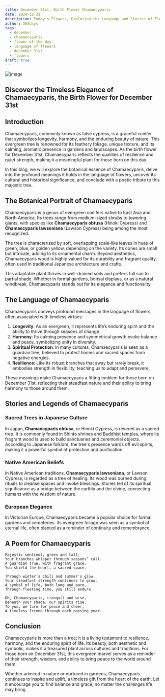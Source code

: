 ```yaml
---
title: December 31st, Birth Flower Chamaecyparis
date: 2024-12-31
description: Today's Flowers, Exploring the Language and Stories of Flowers Chamaecyparis
author: 365days
tags:
  - december
  - chamaecyparis
  - flower of the day
  - language of flowers
  - december 31st
  - flowers
draft: true
---
```



![image](#center)

## Discover the Timeless Elegance of Chamaecyparis, the Birth Flower for December 31st  

## Introduction  
Chamaecyparis, commonly known as false cypress, is a graceful conifer that symbolizes longevity, harmony, and the enduring beauty of nature. This evergreen tree is renowned for its feathery foliage, unique texture, and its calming, aromatic presence in gardens and landscapes. As the birth flower for December 31st, Chamaecyparis reflects the qualities of resilience and quiet strength, making it a meaningful plant for those born on this day.  

In this blog, we will explore the botanical essence of Chamaecyparis, delve into the profound meanings it holds in the language of flowers, uncover its cultural and historical significance, and conclude with a poetic tribute to this majestic tree.

## The Botanical Portrait of Chamaecyparis  
Chamaecyparis is a genus of evergreen conifers native to East Asia and North America. Its trees range from medium-sized shrubs to towering giants, with species like **Chamaecyparis obtusa** (Hinoki Cypress) and **Chamaecyparis lawsoniana** (Lawson Cypress) being among the most recognized.  

The tree is characterized by soft, overlapping scale-like leaves in hues of green, blue, or golden yellow, depending on the variety. Its cones are small but intricate, adding to its ornamental charm. Beyond aesthetics, Chamaecyparis wood is highly valued for its durability and fragrant quality, often used in traditional Japanese architecture and crafts.  

This adaptable plant thrives in well-drained soils and prefers full sun to partial shade. Whether in formal gardens, bonsai displays, or as a natural windbreak, Chamaecyparis stands out for its elegance and functionality.

## The Language of Chamaecyparis  
Chamaecyparis conveys profound messages in the language of flowers, often associated with timeless virtues:  

1. **Longevity**: As an evergreen, it represents life’s enduring spirit and the ability to thrive through seasons of change.  
2. **Harmony**: Its calming presence and symmetrical growth evoke balance and peace, symbolizing unity in diversity.  
3. **Spiritual Protection**: In many cultures, Chamaecyparis is seen as a guardian tree, believed to protect homes and sacred spaces from negative energies.  
4. **Resilience**: Like its robust branches that sway but rarely break, it embodies strength in flexibility, teaching us to adapt and persevere.  

These meanings make Chamaecyparis a fitting emblem for those born on December 31st, reflecting their steadfast nature and their ability to bring harmony to those around them.

## Stories and Legends of Chamaecyparis  

### Sacred Trees in Japanese Culture  
In Japan, **Chamaecyparis obtusa**, or Hinoki Cypress, is revered as a sacred tree. It is commonly found in Shinto shrines and Buddhist temples, where its fragrant wood is used to build sanctuaries and ceremonial objects. According to Japanese folklore, the tree's presence wards off evil spirits, making it a powerful symbol of protection and purification.  

### Native American Beliefs  
In Native American traditions, **Chamaecyparis lawsoniana**, or Lawson Cypress, is regarded as a tree of healing. Its wood was burned during rituals to cleanse spaces and invoke blessings. Stories tell of its spiritual significance as a bridge between the earthly and the divine, connecting humans with the wisdom of nature.  

### European Elegance  
In Victorian Europe, Chamaecyparis became a popular choice for formal gardens and cemeteries. Its evergreen foliage was seen as a symbol of eternal life, often planted as a reminder of continuity and remembrance.  

## A Poem for Chamaecyparis  
```
Majestic sentinel, green and tall,  
Your branches whisper through seasons’ call.  
A guardian true, with fragrant grace,  
You shield the heart, a sacred space.  

Through winter’s chill and summer’s glow,  
Your steadfast strength continues to grow.  
A symbol of life, both long and pure,  
Through fleeting time, you still endure.  

Oh, Chamaecyparis, tranquil and wise,  
Beneath your shade, our spirits rise.  
To you, we turn for peace and cheer,  
A timeless friend through each passing year.  
```

## Conclusion  
Chamaecyparis is more than a tree; it is a living testament to resilience, harmony, and the enduring spirit of life. Its beauty, both aesthetic and symbolic, makes it a treasured plant across cultures and traditions. For those born on December 31st, this evergreen marvel serves as a reminder of their strength, wisdom, and ability to bring peace to the world around them.  

Whether admired in nature or nurtured in gardens, Chamaecyparis continues to inspire and uplift, a timeless gift from the heart of the earth. Let it encourage you to find balance and grace, no matter the challenges life may bring.